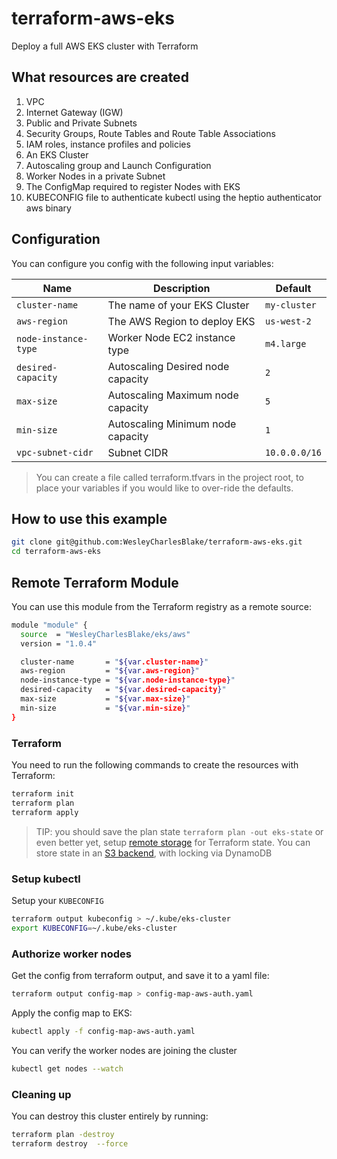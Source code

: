 # terraform-aws-eks

Deploy a full AWS EKS cluster with Terraform

## What resources are created

1. VPC
2. Internet Gateway (IGW)
3. Public and Private Subnets
4. Security Groups, Route Tables and Route Table Associations
5. IAM roles, instance profiles and policies
6. An EKS Cluster
7. Autoscaling group and Launch Configuration
8. Worker Nodes in a private Subnet
9. The ConfigMap required to register Nodes with EKS
10. KUBECONFIG file to authenticate kubectl using the heptio authenticator aws binary

## Configuration

You can configure you config with the following input variables:

| Name                 | Description                       | Default       |
| -------------------- | --------------------------------- | ------------- |
| `cluster-name`       | The name of your EKS Cluster      | `my-cluster`  |
| `aws-region`         | The AWS Region to deploy EKS      | `us-west-2`   |
| `node-instance-type` | Worker Node EC2 instance type     | `m4.large`    |
| `desired-capacity`   | Autoscaling Desired node capacity | `2`           |
| `max-size`           | Autoscaling Maximum node capacity | `5`           |
| `min-size`           | Autoscaling Minimum node capacity | `1`           |
| `vpc-subnet-cidr`    | Subnet CIDR                       | `10.0.0.0/16` |


> You can create a file called terraform.tfvars in the project root, to place your variables if you would like to over-ride the defaults.

## How to use this example

```bash
git clone git@github.com:WesleyCharlesBlake/terraform-aws-eks.git
cd terraform-aws-eks
```

## Remote Terraform Module

You can use this module from the Terraform registry as a remote source:

```bash
module "module" {
  source  = "WesleyCharlesBlake/eks/aws"
  version = "1.0.4"

  cluster-name       = "${var.cluster-name}"
  aws-region         = "${var.aws-region}"
  node-instance-type = "${var.node-instance-type}"
  desired-capacity   = "${var.desired-capacity}"
  max-size           = "${var.max-size}"
  min-size           = "${var.min-size}"
}
```

### Terraform

You need to run the following commands to create the resources with Terraform:

```bash
terraform init
terraform plan
terraform apply
```

> TIP: you should save the plan state `terraform plan -out eks-state` or even better yet, setup [remote storage](https://www.terraform.io/docs/state/remote.html) for Terraform state. You can store state in an [S3 backend](https://www.terraform.io/docs/backends/types/s3.html), with locking via DynamoDB

### Setup kubectl

Setup your `KUBECONFIG`

```bash
terraform output kubeconfig > ~/.kube/eks-cluster
export KUBECONFIG=~/.kube/eks-cluster
```

### Authorize worker nodes

Get the config from terraform output, and save it to a yaml file:

```bash
terraform output config-map > config-map-aws-auth.yaml
```

Apply the config map to EKS:

```bash
kubectl apply -f config-map-aws-auth.yaml
```

You can verify the worker nodes are joining the cluster

```bash
kubectl get nodes --watch
```

### Cleaning up

You can destroy this cluster entirely by running:

```bash
terraform plan -destroy
terraform destroy  --force
```